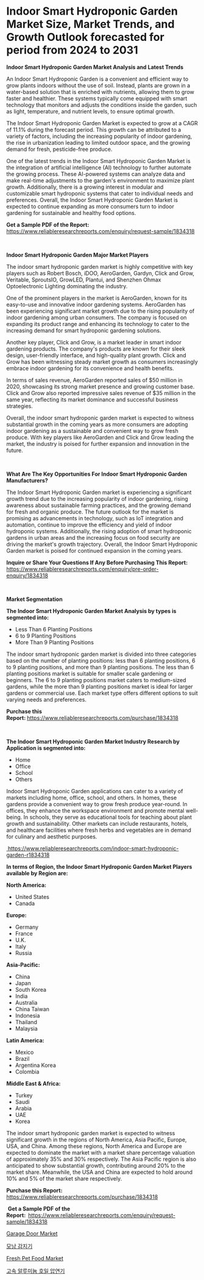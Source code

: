<p><h1>Indoor Smart Hydroponic Garden Market Size, Market Trends, and Growth Outlook forecasted for period from 2024 to 2031</h1></p><p><strong>Indoor Smart Hydroponic Garden Market Analysis and Latest Trends</strong></p>
<p><p>An Indoor Smart Hydroponic Garden is a convenient and efficient way to grow plants indoors without the use of soil. Instead, plants are grown in a water-based solution that is enriched with nutrients, allowing them to grow faster and healthier. These systems typically come equipped with smart technology that monitors and adjusts the conditions inside the garden, such as light, temperature, and nutrient levels, to ensure optimal growth.</p><p>The Indoor Smart Hydroponic Garden Market is expected to grow at a CAGR of 11.1% during the forecast period. This growth can be attributed to a variety of factors, including the increasing popularity of indoor gardening, the rise in urbanization leading to limited outdoor space, and the growing demand for fresh, pesticide-free produce.</p><p>One of the latest trends in the Indoor Smart Hydroponic Garden Market is the integration of artificial intelligence (AI) technology to further automate the growing process. These AI-powered systems can analyze data and make real-time adjustments to the garden's environment to maximize plant growth. Additionally, there is a growing interest in modular and customizable smart hydroponic systems that cater to individual needs and preferences. Overall, the Indoor Smart Hydroponic Garden Market is expected to continue expanding as more consumers turn to indoor gardening for sustainable and healthy food options.</p></p>
<p><strong>Get a Sample PDF of the Report:&nbsp;</strong> <a href="https://www.reliableresearchreports.com/enquiry/request-sample/1834318">https://www.reliableresearchreports.com/enquiry/request-sample/1834318</a></p>
<p>&nbsp;</p>
<p><strong>Indoor Smart Hydroponic Garden Major Market Players</strong></p>
<p><p>The indoor smart hydroponic garden market is highly competitive with key players such as Robert Bosch, iDOO, AeroGarden, Gardyn, Click and Grow, Veritable, SproutsIO, GrowLED, Plantui, and Shenzhen Ohmax Optoelectronic Lighting dominating the industry.</p><p>One of the prominent players in the market is AeroGarden, known for its easy-to-use and innovative indoor gardening systems. AeroGarden has been experiencing significant market growth due to the rising popularity of indoor gardening among urban consumers. The company is focused on expanding its product range and enhancing its technology to cater to the increasing demand for smart hydroponic gardening solutions.</p><p>Another key player, Click and Grow, is a market leader in smart indoor gardening products. The company's products are known for their sleek design, user-friendly interface, and high-quality plant growth. Click and Grow has been witnessing steady market growth as consumers increasingly embrace indoor gardening for its convenience and health benefits.</p><p>In terms of sales revenue, AeroGarden reported sales of $50 million in 2020, showcasing its strong market presence and growing customer base. Click and Grow also reported impressive sales revenue of $35 million in the same year, reflecting its market dominance and successful business strategies.</p><p>Overall, the indoor smart hydroponic garden market is expected to witness substantial growth in the coming years as more consumers are adopting indoor gardening as a sustainable and convenient way to grow fresh produce. With key players like AeroGarden and Click and Grow leading the market, the industry is poised for further expansion and innovation in the future.</p></p>
<p>&nbsp;</p>
<p><strong>What Are The Key Opportunities For Indoor Smart Hydroponic Garden Manufacturers?</strong></p>
<p><p>The Indoor Smart Hydroponic Garden market is experiencing a significant growth trend due to the increasing popularity of indoor gardening, rising awareness about sustainable farming practices, and the growing demand for fresh and organic produce. The future outlook for the market is promising as advancements in technology, such as IoT integration and automation, continue to improve the efficiency and yield of indoor hydroponic systems. Additionally, the rising adoption of smart hydroponic gardens in urban areas and the increasing focus on food security are driving the market's growth trajectory. Overall, the Indoor Smart Hydroponic Garden market is poised for continued expansion in the coming years.</p></p>
<p><strong>Inquire or Share Your Questions If Any Before Purchasing This Report:</strong> <a href="https://www.reliableresearchreports.com/enquiry/pre-order-enquiry/1834318">https://www.reliableresearchreports.com/enquiry/pre-order-enquiry/1834318</a></p>
<p>&nbsp;</p>
<p><strong>Market Segmentation</strong></p>
<p><strong>The Indoor Smart Hydroponic Garden Market Analysis by types is segmented into:</strong></p>
<p><ul><li>Less Than 6 Planting Positions</li><li>6 to 9 Planting Positions</li><li>More Than 9 Planting Positions</li></ul></p>
<p><p>The indoor smart hydroponic garden market is divided into three categories based on the number of planting positions: less than 6 planting positions, 6 to 9 planting positions, and more than 9 planting positions. The less than 6 planting positions market is suitable for smaller scale gardening or beginners. The 6 to 9 planting positions market caters to medium-sized gardens, while the more than 9 planting positions market is ideal for larger gardens or commercial use. Each market type offers different options to suit varying needs and preferences.</p></p>
<p><strong>Purchase this Report:&nbsp;</strong><a href="https://www.reliableresearchreports.com/purchase/1834318">https://www.reliableresearchreports.com/purchase/1834318</a></p>
<p>&nbsp;</p>
<p><strong>The Indoor Smart Hydroponic Garden Market Industry Research by Application is segmented into:</strong></p>
<p><ul><li>Home</li><li>Office</li><li>School</li><li>Others</li></ul></p>
<p><p>Indoor Smart Hydroponic Garden applications can cater to a variety of markets including home, office, school, and others. In homes, these gardens provide a convenient way to grow fresh produce year-round. In offices, they enhance the workspace environment and promote mental well-being. In schools, they serve as educational tools for teaching about plant growth and sustainability. Other markets can include restaurants, hotels, and healthcare facilities where fresh herbs and vegetables are in demand for culinary and aesthetic purposes.</p></p>
<p><a href="https://www.reliableresearchreports.com/indoor-smart-hydroponic-garden-r1834318">&nbsp;https://www.reliableresearchreports.com/indoor-smart-hydroponic-garden-r1834318</a></p>
<p><strong>In terms of Region, the Indoor Smart Hydroponic Garden Market Players available by Region are:</strong></p>
<p>
    <p> <strong> North America: </strong>
        <ul>
            <li>United States</li>
            <li>Canada</li>
        </ul>
        </p> 
    <p> <strong> Europe: </strong>
        <ul>
            <li>Germany</li>
            <li>France</li>
            <li>U.K.</li>
            <li>Italy</li>
            <li>Russia</li>
        </ul>
        </p> 
    <p> <strong> Asia-Pacific: </strong>
        <ul>
            <li>China</li>
            <li>Japan</li>
            <li>South Korea</li>
            <li>India</li>
            <li>Australia</li>
            <li>China Taiwan</li>
            <li>Indonesia</li>
            <li>Thailand</li>
            <li>Malaysia</li>
        </ul>
        </p> 
    <p> <strong> Latin America: </strong>
        <ul>
            <li>Mexico</li>
            <li>Brazil</li>
            <li>Argentina Korea</li>
            <li>Colombia</li>
        </ul>
        </p> 
    <p> <strong> Middle East & Africa: </strong>
        <ul>
            <li>Turkey</li>
            <li>Saudi</li>
            <li>Arabia</li>
            <li>UAE</li>
            <li>Korea</li>
        </ul>
    </p>
    </p>
<p><p>The indoor smart hydroponic garden market is expected to witness significant growth in the regions of North America, Asia Pacific, Europe, USA, and China. Among these regions, North America and Europe are expected to dominate the market with a market share percentage valuation of approximately 35% and 30% respectively. The Asia Pacific region is also anticipated to show substantial growth, contributing around 20% to the market share. Meanwhile, the USA and China are expected to hold around 10% and 5% of the market share respectively.</p></p>
<p><strong>Purchase this Report: </strong><a href="https://www.reliableresearchreports.com/purchase/1834318">https://www.reliableresearchreports.com/purchase/1834318</a></p>
<p>&nbsp;<strong>Get a Sample PDF of the Report:&nbsp;&nbsp;</strong><a href="https://www.reliableresearchreports.com/enquiry/request-sample/1834318">https://www.reliableresearchreports.com/enquiry/request-sample/1834318</a></p>
<p><strong></strong></p>
<p><p><a href="https://github.com/anwarsahrul281/Market-Research-Report-List-1/blob/main/garage-door-market.md">Garage Door Market</a></p><p><a href="https://github.com/mdmazharulnwr786/Market-Research-Report-List-1/blob/main/6018853153575.md">모낭 감지기</a></p><p><a href="https://github.com/qdaxyrhp12/Market-Research-Report-List-1/blob/main/fresh-pet-food-market.md">Fresh Pet Food Market</a></p><p><a href="https://github.com/berlianaparadilla48/Market-Research-Report-List-1/blob/main/8200862153574.md">고속 알루미늄 호일 압연기</a></p></p>